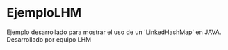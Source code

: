 # EjemploLHM
Ejemplo desarrollado para mostrar el uso de un 'LinkedHashMap' en JAVA.
Desarrollado por equipo LHM
